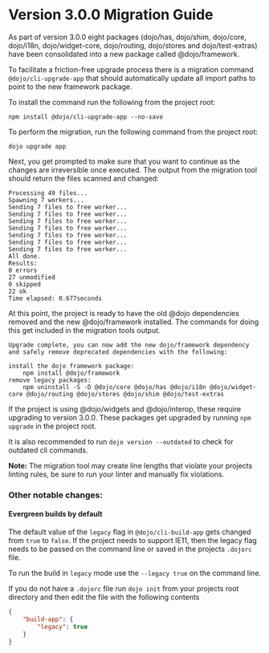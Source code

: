 # Version 3.0.0 Migration Guide

As part of version 3.0.0 eight packages (dojo/has, dojo/shim, dojo/core, dojo/i18n, dojo/widget-core, dojo/routing, dojo/stores and dojo/test-extras) have been consolidated into a new package called @dojo/framework.

To facilitate a friction-free upgrade process there is a migration command `@dojo/cli-upgrade-app` that should automatically update all import paths to point to the new framework package.

To install the command run the following from the project root:

```
npm install @dojo/cli-upgrade-app --no-save
```

To perform the migration, run the following command from the project root:

```
dojo upgrade app
```

Next, you get prompted to make sure that you want to continue as the changes are irreversible once executed. The output from the migration tool should return the files scanned and changed:

```
Processing 49 files...
Spawning 7 workers...
Sending 7 files to free worker...
Sending 7 files to free worker...
Sending 7 files to free worker...
Sending 7 files to free worker...
Sending 7 files to free worker...
Sending 7 files to free worker...
Sending 7 files to free worker...
All done.
Results:
0 errors
27 unmodified
0 skipped
22 ok
Time elapsed: 0.677seconds
```

At this point, the project is ready to have the old @dojo dependencies removed and the new @dojo/framework installed. The commands for doing this get included in the migration tools output.

```
Upgrade complete, you can now add the new dojo/framework dependency and safely remove deprecated dependencies with the following:

install the dojo framework package:
    npm install @dojo/framework
remove legacy packages:
    npm uninstall -S -D @dojo/core @dojo/has @dojo/i18n @dojo/widget-core @dojo/routing @dojo/stores @dojo/shim @dojo/test-extras
```

If the project is using @dojo/widgets and @dojo/interop, these require upgrading to version 3.0.0. These packages get upgraded by running `npm upgrade` in the project root.

It is also recommended to run `dojo version --outdated` to check for outdated cli commands.

**Note:** The migration tool may create line lengths that violate your projects linting rules, be sure to run your linter and manually fix violations.

### Other notable changes:

#### Evergreen builds by default

The default value of the `legacy` flag in `@dojo/cli-build-app` gets changed from `true` to `false`. If the project needs to support IE11, then the legacy flag needs to be passed on the command line or saved in the projects `.dojorc` file.

To run the build in `legacy` mode use the `--legacy true` on the command line.

If you do not have a `.dojorc` file run `dojo init` from your projects root directory and then edit the file with the following contents

```json
{
	"build-app": {
		"legacy": true
	}
}
```
